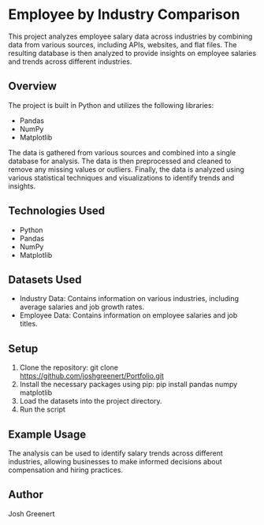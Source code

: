 # Employee by Industry Comparison

This project analyzes employee salary data across industries by combining data from various sources, including APIs, websites, and flat files. The resulting database is then analyzed to provide insights on employee salaries and trends across different industries.

## Overview

The project is built in Python and utilizes the following libraries:

- Pandas
- NumPy
- Matplotlib

The data is gathered from various sources and combined into a single database for analysis. The data is then preprocessed and cleaned to remove any missing values or outliers. Finally, the data is analyzed using various statistical techniques and visualizations to identify trends and insights.

## Technologies Used

- Python
- Pandas
- NumPy
- Matplotlib

## Datasets Used

- Industry Data: Contains information on various industries, including average salaries and job growth rates.
- Employee Data: Contains information on employee salaries and job titles.

## Setup

1. Clone the repository: git clone https://github.com/joshgreenert/Portfolio.git
2. Install the necessary packages using pip: pip install pandas numpy matplotlib
3. Load the datasets into the project directory.
4. Run the script

## Example Usage

The analysis can be used to identify salary trends across different industries, allowing businesses to make informed decisions about compensation and hiring practices.

## Author

Josh Greenert